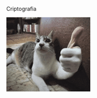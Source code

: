 Criptografia

![Gato](https://github.com/Gabriel-Assis-Silva/Gabriel-Assis-Silva/blob/main/tamm-cat.gif)
